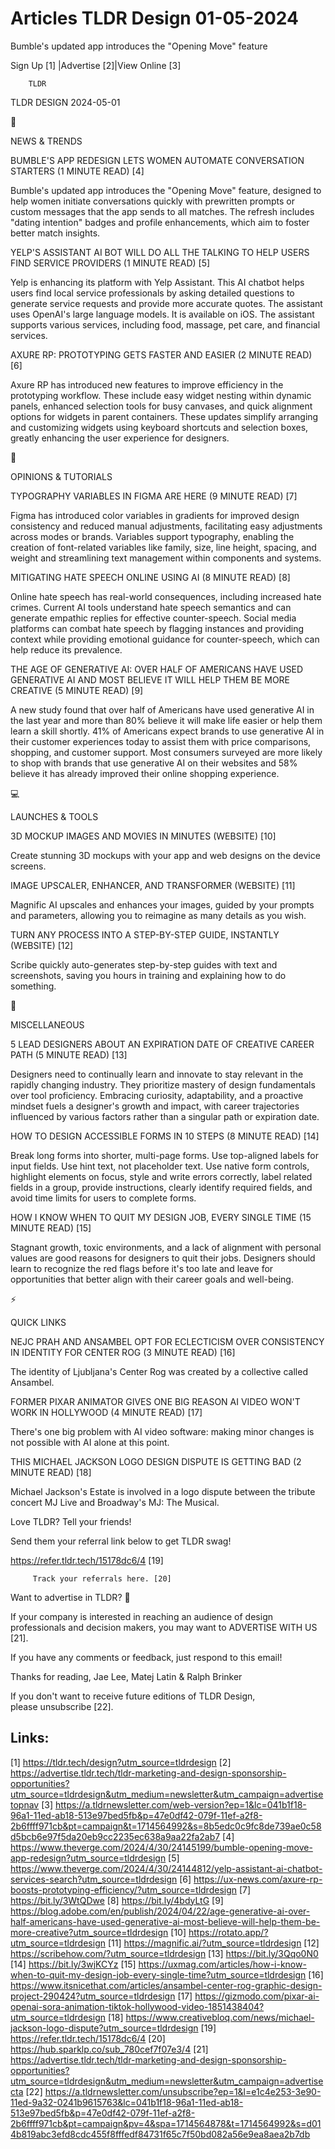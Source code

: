 # Articles TLDR Design 01-05-2024

Bumble's updated app introduces the "Opening Move" feature  

 Sign Up [1] |Advertise [2]|View Online [3] 

		TLDR 

TLDR DESIGN 2024-05-01

📱 

NEWS & TRENDS

 BUMBLE'S APP REDESIGN LETS WOMEN AUTOMATE CONVERSATION STARTERS (1
MINUTE READ) [4] 

 Bumble's updated app introduces the "Opening Move" feature, designed
to help women initiate conversations quickly with prewritten prompts
or custom messages that the app sends to all matches. The refresh
includes "dating intention" badges and profile enhancements, which aim
to foster better match insights. 

 YELP'S ASSISTANT AI BOT WILL DO ALL THE TALKING TO HELP USERS FIND
SERVICE PROVIDERS (1 MINUTE READ) [5] 

 Yelp is enhancing its platform with Yelp Assistant. This AI chatbot
helps users find local service professionals by asking detailed
questions to generate service requests and provide more accurate
quotes. The assistant uses OpenAI's large language models. It is
available on iOS. The assistant supports various services, including
food, massage, pet care, and financial services. 

 AXURE RP: PROTOTYPING GETS FASTER AND EASIER (2 MINUTE READ) [6] 

 Axure RP has introduced new features to improve efficiency in the
prototyping workflow. These include easy widget nesting within dynamic
panels, enhanced selection tools for busy canvases, and quick
alignment options for widgets in parent containers. These updates
simplify arranging and customizing widgets using keyboard shortcuts
and selection boxes, greatly enhancing the user experience for
designers. 

🚀 

OPINIONS & TUTORIALS

 TYPOGRAPHY VARIABLES IN FIGMA ARE HERE (9 MINUTE READ) [7] 

 Figma has introduced color variables in gradients for improved design
consistency and reduced manual adjustments, facilitating easy
adjustments across modes or brands. Variables support typography,
enabling the creation of font-related variables like family, size,
line height, spacing, and weight and streamlining text management
within components and systems. 

 MITIGATING HATE SPEECH ONLINE USING AI (8 MINUTE READ) [8] 

 Online hate speech has real-world consequences, including increased
hate crimes. Current AI tools understand hate speech semantics and can
generate empathic replies for effective counter-speech. Social media
platforms can combat hate speech by flagging instances and providing
context while providing emotional guidance for counter-speech, which
can help reduce its prevalence. 

 THE AGE OF GENERATIVE AI: OVER HALF OF AMERICANS HAVE USED GENERATIVE
AI AND MOST BELIEVE IT WILL HELP THEM BE MORE CREATIVE (5 MINUTE READ)
[9] 

 A new study found that over half of Americans have used generative AI
in the last year and more than 80% believe it will make life easier or
help them learn a skill shortly. 41% of Americans expect brands to use
generative AI in their customer experiences today to assist them with
price comparisons, shopping, and customer support. Most consumers
surveyed are more likely to shop with brands that use generative AI on
their websites and 58% believe it has already improved their online
shopping experience. 

💻 

LAUNCHES & TOOLS

 3D MOCKUP IMAGES AND MOVIES IN MINUTES (WEBSITE) [10] 

 Create stunning 3D mockups with your app and web designs on the
device screens. 

 IMAGE UPSCALER, ENHANCER, AND TRANSFORMER (WEBSITE) [11] 

 Magnific AI upscales and enhances your images, guided by your prompts
and parameters, allowing you to reimagine as many details as you wish.


 TURN ANY PROCESS INTO A STEP-BY-STEP GUIDE, INSTANTLY (WEBSITE) [12] 

 Scribe quickly auto-generates step-by-step guides with text and
screenshots, saving you hours in training and explaining how to do
something. 

🎁 

MISCELLANEOUS

 5 LEAD DESIGNERS ABOUT AN EXPIRATION DATE OF CREATIVE CAREER PATH (5
MINUTE READ) [13] 

 Designers need to continually learn and innovate to stay relevant in
the rapidly changing industry. They prioritize mastery of design
fundamentals over tool proficiency. Embracing curiosity, adaptability,
and a proactive mindset fuels a designer's growth and impact, with
career trajectories influenced by various factors rather than a
singular path or expiration date. 

 HOW TO DESIGN ACCESSIBLE FORMS IN 10 STEPS (8 MINUTE READ) [14] 

 Break long forms into shorter, multi-page forms. Use top-aligned
labels for input fields. Use hint text, not placeholder text. Use
native form controls, highlight elements on focus, style and write
errors correctly, label related fields in a group, provide
instructions, clearly identify required fields, and avoid time limits
for users to complete forms. 

 HOW I KNOW WHEN TO QUIT MY DESIGN JOB, EVERY SINGLE TIME (15 MINUTE
READ) [15] 

 Stagnant growth, toxic environments, and a lack of alignment with
personal values are good reasons for designers to quit their jobs.
Designers should learn to recognize the red flags before it's too late
and leave for opportunities that better align with their career goals
and well-being. 

⚡ 

QUICK LINKS

 NEJC PRAH AND ANSAMBEL OPT FOR ECLECTICISM OVER CONSISTENCY IN
IDENTITY FOR CENTER ROG (3 MINUTE READ) [16] 

 The identity of Ljubljana's Center Rog was created by a collective
called Ansambel. 

 FORMER PIXAR ANIMATOR GIVES ONE BIG REASON AI VIDEO WON'T WORK IN
HOLLYWOOD (4 MINUTE READ) [17] 

 There's one big problem with AI video software: making minor changes
is not possible with AI alone at this point. 

 THIS MICHAEL JACKSON LOGO DESIGN DISPUTE IS GETTING BAD (2 MINUTE
READ) [18] 

 Michael Jackson's Estate is involved in a logo dispute between the
tribute concert MJ Live and Broadway's MJ: The Musical. 

Love TLDR? Tell your friends!

 Send them your referral link below to get TLDR swag! 

 https://refer.tldr.tech/15178dc6/4 [19] 

		 Track your referrals here. [20] 

Want to advertise in TLDR? 📰

 If your company is interested in reaching an audience of design
professionals and decision makers, you may want to ADVERTISE WITH US
[21]. 

 If you have any comments or feedback, just respond to this email! 

Thanks for reading, 
Jae Lee, Matej Latin & Ralph Brinker 

If you don't want to receive future editions of TLDR Design,
please unsubscribe [22]. 

 

Links:
------
[1] https://tldr.tech/design?utm_source=tldrdesign
[2] https://advertise.tldr.tech/tldr-marketing-and-design-sponsorship-opportunities?utm_source=tldrdesign&utm_medium=newsletter&utm_campaign=advertisetopnav
[3] https://a.tldrnewsletter.com/web-version?ep=1&lc=041b1f18-96a1-11ed-ab18-513e97bed5fb&p=47e0df42-079f-11ef-a2f8-2b6ffff971cb&pt=campaign&t=1714564992&s=8b5edc0c9fc8de739ae0c58d5bcb6e97f5da20eb9cc2235ec638a9aa22fa2ab7
[4] https://www.theverge.com/2024/4/30/24145199/bumble-opening-move-app-redesign?utm_source=tldrdesign
[5] https://www.theverge.com/2024/4/30/24144812/yelp-assistant-ai-chatbot-services-search?utm_source=tldrdesign
[6] https://ux-news.com/axure-rp-boosts-prototyping-efficiency/?utm_source=tldrdesign
[7] https://bit.ly/3WtQDwe
[8] https://bit.ly/4bdyLtG
[9] https://blog.adobe.com/en/publish/2024/04/22/age-generative-ai-over-half-americans-have-used-generative-ai-most-believe-will-help-them-be-more-creative?utm_source=tldrdesign
[10] https://rotato.app/?utm_source=tldrdesign
[11] https://magnific.ai/?utm_source=tldrdesign
[12] https://scribehow.com/?utm_source=tldrdesign
[13] https://bit.ly/3Qqo0N0
[14] https://bit.ly/3wjKCYz
[15] https://uxmag.com/articles/how-i-know-when-to-quit-my-design-job-every-single-time?utm_source=tldrdesign
[16] https://www.itsnicethat.com/articles/ansambel-center-rog-graphic-design-project-290424?utm_source=tldrdesign
[17] https://gizmodo.com/pixar-ai-openai-sora-animation-tiktok-hollywood-video-1851438404?utm_source=tldrdesign
[18] https://www.creativebloq.com/news/michael-jackson-logo-dispute?utm_source=tldrdesign
[19] https://refer.tldr.tech/15178dc6/4
[20] https://hub.sparklp.co/sub_780cef7f07e3/4
[21] https://advertise.tldr.tech/tldr-marketing-and-design-sponsorship-opportunities?utm_source=tldrdesign&utm_medium=newsletter&utm_campaign=advertisecta
[22] https://a.tldrnewsletter.com/unsubscribe?ep=1&l=e1c4e253-3e90-11ed-9a32-0241b9615763&lc=041b1f18-96a1-11ed-ab18-513e97bed5fb&p=47e0df42-079f-11ef-a2f8-2b6ffff971cb&pt=campaign&pv=4&spa=1714564878&t=1714564992&s=d014b819abc3efd8cdc455f8fffedf84731f65c7f50bd082a56e9ea8aea2b7db